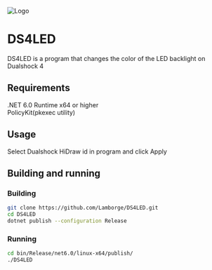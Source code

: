 ![Logo](https://github.com/Lamborge/DS4LED/blob/main/Assets/icon_hd.ico)

# DS4LED

DS4LED is a program that changes the color of the LED backlight on Dualshock 4

## Requirements
.NET 6.0 Runtime x64 or higher\
PolicyKit(pkexec utility)

## Usage

Select Dualshock HiDraw id in program and click Apply

## Building and running
### Building
```bash
git clone https://github.com/Lamborge/DS4LED.git
cd DS4LED
dotnet publish --configuration Release
```
### Running
```bash
cd bin/Release/net6.0/linux-x64/publish/
./DS4LED
```
